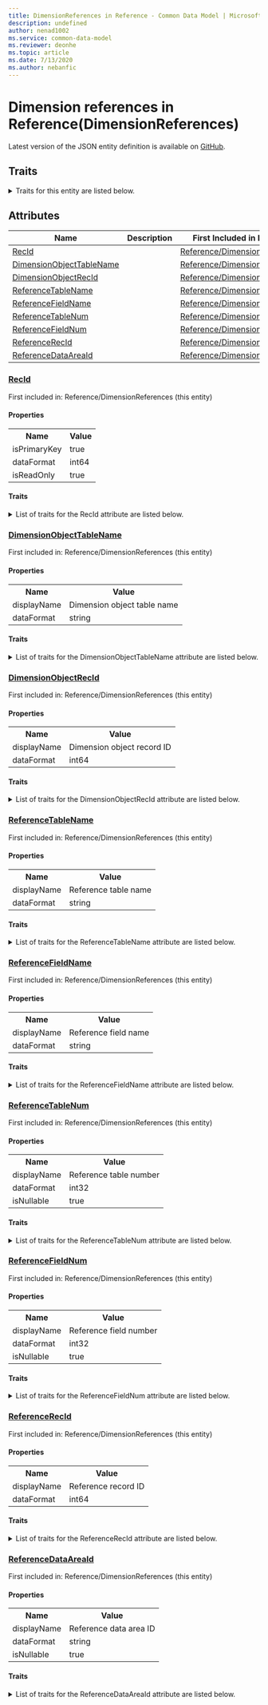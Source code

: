 ```yaml
---
title: DimensionReferences in Reference - Common Data Model | Microsoft Docs
description: undefined
author: nenad1002
ms.service: common-data-model
ms.reviewer: deonhe
ms.topic: article
ms.date: 7/13/2020
ms.author: nebanfic
---
```


# Dimension references in Reference(DimensionReferences)

  
 Latest version of the JSON entity definition is available on <a href="https://github.com/Microsoft/CDM/tree/master/schemaDocuments/core/operationsCommon/Tables/Finance/FinancialDimensions/Reference/DimensionReferences.cdm.json" target="_blank">GitHub</a>.  

## Traits

<details>
<summary>Traits for this entity are listed below.  
</summary>

**is.identifiedBy**  
  names a specifc identity attribute to use with an entity  <table><tr><th>Parameter</th><th>Value</th><th>Data type</th><th>Explanation</th></tr><tr><td>attribute</td><td>[DimensionReferences/(resolvedAttributes)/RecId](#RecId)</td><td>attribute</td><td></td></tr></table>

**is.CDM.entityVersion**  
  <table><tr><th>Parameter</th><th>Value</th><th>Data type</th><th>Explanation</th></tr><tr><td>versionNumber</td><td>"1.0"</td><td>string</td><td>semantic version number of the entity</td></tr></table>

**is.application.releaseVersion**  
  <table><tr><th>Parameter</th><th>Value</th><th>Data type</th><th>Explanation</th></tr><tr><td>releaseVersion</td><td>"10.0.13.0"</td><td>string</td><td>semantic version number of the application introducing this entity</td></tr></table>

**is.localized.displayedAs**  
  Holds the list of language specific display text for an object.  <table><tr><th>Parameter</th><th>Value</th><th>Data type</th><th>Explanation</th></tr><tr><td>localizedDisplayText</td><td><table><tr><th>languageTag</th><th>displayText</th></tr><tr><td>en</td><td>Dimension references</td></tr></table></td><td>entity</td><td>a reference to the constant entity holding the list of localized text</td></tr></table>

</details>

## Attributes

|Name|Description|First Included in Instance|
|---|---|---|
|[RecId](#RecId)||<a href="DimensionReferences.md" target="_blank">Reference/DimensionReferences</a>|
|[DimensionObjectTableName](#DimensionObjectTableName)||<a href="DimensionReferences.md" target="_blank">Reference/DimensionReferences</a>|
|[DimensionObjectRecId](#DimensionObjectRecId)||<a href="DimensionReferences.md" target="_blank">Reference/DimensionReferences</a>|
|[ReferenceTableName](#ReferenceTableName)||<a href="DimensionReferences.md" target="_blank">Reference/DimensionReferences</a>|
|[ReferenceFieldName](#ReferenceFieldName)||<a href="DimensionReferences.md" target="_blank">Reference/DimensionReferences</a>|
|[ReferenceTableNum](#ReferenceTableNum)||<a href="DimensionReferences.md" target="_blank">Reference/DimensionReferences</a>|
|[ReferenceFieldNum](#ReferenceFieldNum)||<a href="DimensionReferences.md" target="_blank">Reference/DimensionReferences</a>|
|[ReferenceRecId](#ReferenceRecId)||<a href="DimensionReferences.md" target="_blank">Reference/DimensionReferences</a>|
|[ReferenceDataAreaId](#ReferenceDataAreaId)||<a href="DimensionReferences.md" target="_blank">Reference/DimensionReferences</a>|

### <a href=#RecId name="RecId">RecId</a>

First included in: Reference/DimensionReferences (this entity)  

#### Properties

<table><tr><th>Name</th><th>Value</th></tr><tr><td>isPrimaryKey</td><td>true</td></tr><tr><td>dataFormat</td><td>int64</td></tr><tr><td>isReadOnly</td><td>true</td></tr></table>

#### Traits

<details>
<summary>List of traits for the RecId attribute are listed below.</summary>

**is.dataFormat.integer**  
**is.dataFormat.big**  
**is.identifiedBy**  
names a specifc identity attribute to use with an entity  <table><tr><th>Parameter</th><th>Value</th><th>Data type</th><th>Explanation</th></tr><tr><td>attribute</td><td>[DimensionReferences/(resolvedAttributes)/RecId](#RecId)</td><td>attribute</td><td></td></tr></table>

**is.readOnly**  
**is.dataFormat.integer**  
**is.dataFormat.big**  
</details>

### <a href=#DimensionObjectTableName name="DimensionObjectTableName">DimensionObjectTableName</a>

First included in: Reference/DimensionReferences (this entity)  

#### Properties

<table><tr><th>Name</th><th>Value</th></tr><tr><td>displayName</td><td>Dimension object table name</td></tr><tr><td>dataFormat</td><td>string</td></tr></table>

#### Traits

<details>
<summary>List of traits for the DimensionObjectTableName attribute are listed below.</summary>

**is.dataFormat.character**  
**is.dataFormat.big**  
**is.dataFormat.array**  
**is.localized.displayedAs**  
Holds the list of language specific display text for an object.  <table><tr><th>Parameter</th><th>Value</th><th>Data type</th><th>Explanation</th></tr><tr><td>localizedDisplayText</td><td><table><tr><th>languageTag</th><th>displayText</th></tr><tr><td>en</td><td>Dimension object table name</td></tr></table></td><td>entity</td><td>a reference to the constant entity holding the list of localized text</td></tr></table>

**is.dataFormat.character**  
**is.dataFormat.array**  
</details>

### <a href=#DimensionObjectRecId name="DimensionObjectRecId">DimensionObjectRecId</a>

First included in: Reference/DimensionReferences (this entity)  

#### Properties

<table><tr><th>Name</th><th>Value</th></tr><tr><td>displayName</td><td>Dimension object record ID</td></tr><tr><td>dataFormat</td><td>int64</td></tr></table>

#### Traits

<details>
<summary>List of traits for the DimensionObjectRecId attribute are listed below.</summary>

**is.dataFormat.integer**  
**is.dataFormat.big**  
**is.localized.displayedAs**  
Holds the list of language specific display text for an object.  <table><tr><th>Parameter</th><th>Value</th><th>Data type</th><th>Explanation</th></tr><tr><td>localizedDisplayText</td><td><table><tr><th>languageTag</th><th>displayText</th></tr><tr><td>en</td><td>Dimension object record ID</td></tr></table></td><td>entity</td><td>a reference to the constant entity holding the list of localized text</td></tr></table>

**is.dataFormat.integer**  
**is.dataFormat.big**  
</details>

### <a href=#ReferenceTableName name="ReferenceTableName">ReferenceTableName</a>

First included in: Reference/DimensionReferences (this entity)  

#### Properties

<table><tr><th>Name</th><th>Value</th></tr><tr><td>displayName</td><td>Reference table name</td></tr><tr><td>dataFormat</td><td>string</td></tr></table>

#### Traits

<details>
<summary>List of traits for the ReferenceTableName attribute are listed below.</summary>

**is.dataFormat.character**  
**is.dataFormat.big**  
**is.dataFormat.array**  
**is.localized.displayedAs**  
Holds the list of language specific display text for an object.  <table><tr><th>Parameter</th><th>Value</th><th>Data type</th><th>Explanation</th></tr><tr><td>localizedDisplayText</td><td><table><tr><th>languageTag</th><th>displayText</th></tr><tr><td>en</td><td>Reference table name</td></tr></table></td><td>entity</td><td>a reference to the constant entity holding the list of localized text</td></tr></table>

**is.dataFormat.character**  
**is.dataFormat.array**  
</details>

### <a href=#ReferenceFieldName name="ReferenceFieldName">ReferenceFieldName</a>

First included in: Reference/DimensionReferences (this entity)  

#### Properties

<table><tr><th>Name</th><th>Value</th></tr><tr><td>displayName</td><td>Reference field name</td></tr><tr><td>dataFormat</td><td>string</td></tr></table>

#### Traits

<details>
<summary>List of traits for the ReferenceFieldName attribute are listed below.</summary>

**is.dataFormat.character**  
**is.dataFormat.big**  
**is.dataFormat.array**  
**is.localized.displayedAs**  
Holds the list of language specific display text for an object.  <table><tr><th>Parameter</th><th>Value</th><th>Data type</th><th>Explanation</th></tr><tr><td>localizedDisplayText</td><td><table><tr><th>languageTag</th><th>displayText</th></tr><tr><td>en</td><td>Reference field name</td></tr></table></td><td>entity</td><td>a reference to the constant entity holding the list of localized text</td></tr></table>

**is.dataFormat.character**  
**is.dataFormat.array**  
</details>

### <a href=#ReferenceTableNum name="ReferenceTableNum">ReferenceTableNum</a>

First included in: Reference/DimensionReferences (this entity)  

#### Properties

<table><tr><th>Name</th><th>Value</th></tr><tr><td>displayName</td><td>Reference table number</td></tr><tr><td>dataFormat</td><td>int32</td></tr><tr><td>isNullable</td><td>true</td></tr></table>

#### Traits

<details>
<summary>List of traits for the ReferenceTableNum attribute are listed below.</summary>

**is.dataFormat.integer**  
**is.nullable**  
The attribute value may be set to NULL.  

**is.localized.displayedAs**  
Holds the list of language specific display text for an object.  <table><tr><th>Parameter</th><th>Value</th><th>Data type</th><th>Explanation</th></tr><tr><td>localizedDisplayText</td><td><table><tr><th>languageTag</th><th>displayText</th></tr><tr><td>en</td><td>Reference table number</td></tr></table></td><td>entity</td><td>a reference to the constant entity holding the list of localized text</td></tr></table>

**is.dataFormat.integer**  
</details>

### <a href=#ReferenceFieldNum name="ReferenceFieldNum">ReferenceFieldNum</a>

First included in: Reference/DimensionReferences (this entity)  

#### Properties

<table><tr><th>Name</th><th>Value</th></tr><tr><td>displayName</td><td>Reference field number</td></tr><tr><td>dataFormat</td><td>int32</td></tr><tr><td>isNullable</td><td>true</td></tr></table>

#### Traits

<details>
<summary>List of traits for the ReferenceFieldNum attribute are listed below.</summary>

**is.dataFormat.integer**  
**is.nullable**  
The attribute value may be set to NULL.  

**is.localized.displayedAs**  
Holds the list of language specific display text for an object.  <table><tr><th>Parameter</th><th>Value</th><th>Data type</th><th>Explanation</th></tr><tr><td>localizedDisplayText</td><td><table><tr><th>languageTag</th><th>displayText</th></tr><tr><td>en</td><td>Reference field number</td></tr></table></td><td>entity</td><td>a reference to the constant entity holding the list of localized text</td></tr></table>

**is.dataFormat.integer**  
</details>

### <a href=#ReferenceRecId name="ReferenceRecId">ReferenceRecId</a>

First included in: Reference/DimensionReferences (this entity)  

#### Properties

<table><tr><th>Name</th><th>Value</th></tr><tr><td>displayName</td><td>Reference record ID</td></tr><tr><td>dataFormat</td><td>int64</td></tr></table>

#### Traits

<details>
<summary>List of traits for the ReferenceRecId attribute are listed below.</summary>

**is.dataFormat.integer**  
**is.dataFormat.big**  
**is.localized.displayedAs**  
Holds the list of language specific display text for an object.  <table><tr><th>Parameter</th><th>Value</th><th>Data type</th><th>Explanation</th></tr><tr><td>localizedDisplayText</td><td><table><tr><th>languageTag</th><th>displayText</th></tr><tr><td>en</td><td>Reference record ID</td></tr></table></td><td>entity</td><td>a reference to the constant entity holding the list of localized text</td></tr></table>

**is.dataFormat.integer**  
**is.dataFormat.big**  
</details>

### <a href=#ReferenceDataAreaId name="ReferenceDataAreaId">ReferenceDataAreaId</a>

First included in: Reference/DimensionReferences (this entity)  

#### Properties

<table><tr><th>Name</th><th>Value</th></tr><tr><td>displayName</td><td>Reference data area ID</td></tr><tr><td>dataFormat</td><td>string</td></tr><tr><td>isNullable</td><td>true</td></tr></table>

#### Traits

<details>
<summary>List of traits for the ReferenceDataAreaId attribute are listed below.</summary>

**is.dataFormat.character**  
**is.dataFormat.big**  
**is.dataFormat.array**  
**is.nullable**  
The attribute value may be set to NULL.  

**is.localized.displayedAs**  
Holds the list of language specific display text for an object.  <table><tr><th>Parameter</th><th>Value</th><th>Data type</th><th>Explanation</th></tr><tr><td>localizedDisplayText</td><td><table><tr><th>languageTag</th><th>displayText</th></tr><tr><td>en</td><td>Reference data area ID</td></tr></table></td><td>entity</td><td>a reference to the constant entity holding the list of localized text</td></tr></table>

**is.dataFormat.character**  
**is.dataFormat.array**  
</details>
